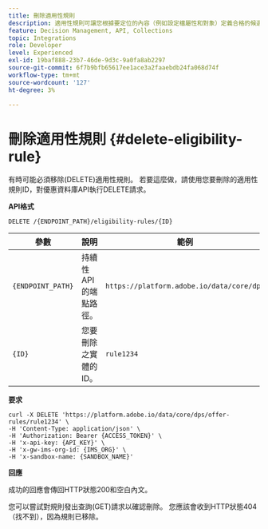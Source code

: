 ```yaml
---
title: 刪除適用性規則
description: 適用性規則可讓您根據要定位的內容（例如設定檔屬性和對象）定義合格的候選人。
feature: Decision Management, API, Collections
topic: Integrations
role: Developer
level: Experienced
exl-id: 19baf888-23b7-46de-9d3c-9a0fa8ab2297
source-git-commit: 6f7b9bfb65617ee1ace3a2faaebdb24fa068d74f
workflow-type: tm+mt
source-wordcount: '127'
ht-degree: 3%

---
```


# 刪除適用性規則 {#delete-eligibility-rule}

有時可能必須移除(DELETE)適用性規則。 若要這麼做，請使用您要刪除的適用性規則ID，對優惠資料庫API執行DELETE請求。

**API格式**

```http
DELETE /{ENDPOINT_PATH}/eligibility-rules/{ID}
```

| 參數 | 說明 | 範例 |
| --------- | ----------- | ------- |
| `{ENDPOINT_PATH}` | 持續性API的端點路徑。 | `https://platform.adobe.io/data/core/dps` |
| `{ID}` | 您要刪除之實體的ID。 | `rule1234` |

**要求**

```shell
curl -X DELETE 'https://platform.adobe.io/data/core/dps/offer-rules/rule1234' \
-H 'Content-Type: application/json' \
-H 'Authorization: Bearer {ACCESS_TOKEN}' \
-H 'x-api-key: {API_KEY}' \
-H 'x-gw-ims-org-id: {IMS_ORG}' \
-H 'x-sandbox-name: {SANDBOX_NAME}'
```

**回應**

成功的回應會傳回HTTP狀態200和空白內文。

您可以嘗試對規則發出查詢(GET)請求以確認刪除。 您應該會收到HTTP狀態404 （找不到），因為規則已移除。
